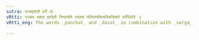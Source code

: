 ```yaml
---
sutra: पञ्चद्दशतौ वर्गे वा
vRtti: पञ्चत् दशत् इत्येतौ निपात्येते तदस्य परिमाणमित्यस्मिन्विषये वर्गेभिधेये ॥
vRtti_eng: The words _panchat_ and _dasat_ in combination with _varga_, may be anomalously so formed, in the sense of 'this is its measure'.

---
```


